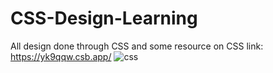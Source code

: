 # CSS-Design-Learning
All design done through CSS and some resource on CSS
link: https://yk9qqw.csb.app/
![css](https://github.com/aradhya-kanth/CSS-Design-Learning/assets/110767659/3f07d4e1-6bb8-42ba-83c9-f77f71d5a551)
